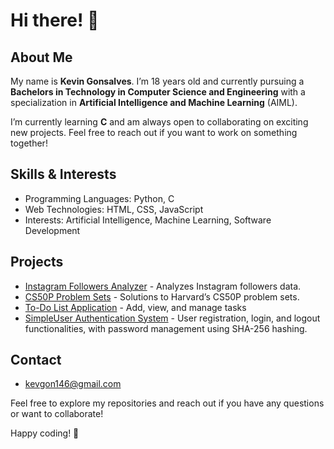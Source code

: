 # Hi there! 👋

## About Me

My name is **Kevin Gonsalves**. I’m 18 years old and currently pursuing a **Bachelors in Technology in Computer Science and Engineering** with a specialization in **Artificial Intelligence and Machine Learning** (AIML). 

I’m currently learning **C** and am always open to collaborating on exciting new projects. Feel free to reach out if you want to work on something together!

## Skills & Interests

- Programming Languages: Python, C
- Web Technologies: HTML, CSS, JavaScript
- Interests: Artificial Intelligence, Machine Learning, Software Development

## Projects

- [Instagram Followers Analyzer](https://github.com/kevgon8/Instagram-Follower-Analyzer) - Analyzes Instagram followers data.
- [CS50P Problem Sets](https://github.com/kevgon8/Instagram-Follower-Analyzer) - Solutions to Harvard’s CS50P problem sets.
- [To-Do List Application](https://github.com/kevgon8/To-Do-List-App) - Add, view, and manage tasks
- [SimpleUser Authentication System](https://github.com/kevgon8/User-Authentication-System) - User registration, login, and logout functionalities, with password management using SHA-256 hashing.

## Contact
- [kevgon146@gmail.com](kevgon146@gmail.com)

Feel free to explore my repositories and reach out if you have any questions or want to collaborate!

Happy coding! 🚀

<!---
kevgon8/kevgon8 is a ✨ special ✨ repository because its `README.md` (this file) appears on your GitHub profile.
You can click the Preview link to take a look at your changes.
--->

